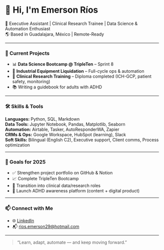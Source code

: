 # 👋 Hi, I'm Emerson Ríos

🎯 Executive Assistant | Clinical Research Trainee | Data Science & Automation Enthusiast  
🌎 Based in Guadalajara, México | Remote-Ready

---

### 🚀 Current Projects
- 📊 **Data Science Bootcamp @ TripleTen** – Sprint 8  
- 💼 **Industrial Equipment Liquidation** – Full-cycle ops & automation  
- 🔬 **Clinical Research Training** – Diploma completed (ICH-GCP, patient safety, monitoring)  
- 📚 Writing a guidebook for adults with ADHD  

---

### 🛠️ Skills & Tools
**Languages:** Python, SQL, Markdown  
**Data Tools:** Jupyter Notebook, Pandas, Matplotlib, Seaborn  
**Automation:** Airtable, Tasker, AutoResponderWA, Zapier  
**CRMs & Ops:** Google Workspace, HubSpot (learning), Slack  
**Soft Skills:** Bilingual (English C2), Executive support, Client comms, Process optimization

---


### 📌 Goals for 2025
- ✅ Strengthen project portfolio on GitHub & Notion  
- 📈 Complete TripleTen Bootcamp  
- 💼 Transition into clinical data/research roles  
- 🧠 Launch ADHD awareness platform (content + digital product)

---

### 📫 Connect with Me
- 🌐 [LinkedIn](https://www.linkedin.com/in/emersonrios/)
- 📬 rios.emerson29@hotmail.com

---

> “Learn, adapt, automate — and keep moving forward.”
